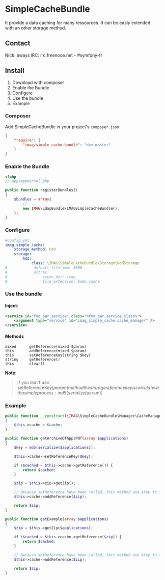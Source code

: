 # SimpleCacheBundle

It provide a data caching for many ressources. It can be easly extended with an other storage method.

## Contact

Nick: aways
IRC: irc.freenode.net - #symfony-fr

## Install

1. Download with composer
2. Enable the Bundle
3. Configure
4. Use the bundle
5. Example

### Composer
Add SimpleCacheBundle in your project's `composer.json`

```json
{
    "require": {
        "imag/simple-cache-bundle": "dev-master"
    }
}
```

### Enable the Bundle

``` php
<?php
// app/AppKernel.php

public function registerBundles()
{
    $bundles = array(
        // ...
        new IMAG\LdapBundle\IMAGSimpleCacheBundle(),
    );
}
```

### Configure

``` yml
#config.yml
imag_simple_cache:
    storage_method: hdd
    storage:
        hdd:
            class: \IMAG\SimpleCacheBundle\Storage\HddStorage
#            default_lifetime: 3600
#            extras:
#                cache_dir: /tmp
#                file_extension: bomo.cache

```

### Use the bundle

#### Inject:

``` xml
<service id="foo_bar.service" class="%foo_bar.service.class%">
    <argument type="service" id="imag_simple_cache.cache_manager" />
</service>
```

#### Methods

``` 
mixed      getReference(mixed $param)
this       addReference(mixed $param)
this       setReferenceKey(string $key)
string     getReference()
this       clear()
```

**Note:**

> If you don't use setReferenceKey($param) method the storage reference key is calculate with a simple process: 
> md5(serialize($param))

### Example

``` php
public function __construct(\IMAG\SimpleCacheBundle\Manager\CacheManager $cache)
{
    $this->cache = $cache;
}

public function getArchiveOfAppsPdf(array $applications)
{
    $key = md5(serialize($applications));

    $this->cache->setReferenceKey($key);

    if ($cached = $this->cache->getReference()) {
        return $cached;
    }

    $zip = $this->zip->getZip();

    // Because setReference have been called, this method use $key to store the $zip reference
    $this->cache->addReference($zip);

    return $zip;
}

public function getExample(array $applications)
{
    $zip = $this->getZip($applications);

    if ($cached = $this->cache->getReference($zip)) {
        return $cached;
    }

    // Because setReference have been called, this method use $key to store the $zip reference
    $this->cache->addReference($zip);

    return $zip;
}
```
